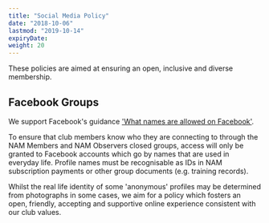 ```yaml
---
title: "Social Media Policy"
date: "2018-10-06"
lastmod: "2019-10-14"
expiryDate:
weight: 20
---
```


These policies are aimed at ensuring an open, inclusive and diverse membership.

## Facebook Groups
We support Facebook's guidance ['What names are allowed on Facebook'](https://www.facebook.com/help/112146705538576 "Go to Facebook support document").

To ensure that club members know who they are connecting to through the NAM Members and NAM Observers closed groups, access will only be granted to Facebook accounts which go by names that are used in everyday life. Profile names must be recognisable as IDs in NAM subscription payments or other group documents (e.g. training records).

Whilst the real life identity of some 'anonymous' profiles may be determined from photographs in some cases, we aim for a policy which fosters an open, friendly, accepting and supportive online experience consistent with our club values.